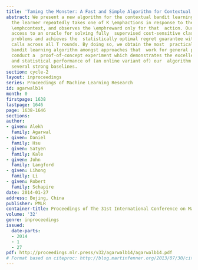 ```yaml
---
title: 'Taming the Monster: A Fast and Simple Algorithm for Contextual Bandits'
abstract: We present a new algorithm for the contextual bandit learning problem,  where
  the learner repeatedly takes one of K \emphactions in response to the  observed
  \emphcontext, and observes the \emphreward only for that  action. Our method assumes
  access to an oracle for solving fully  supervised cost-sensitive classification
  problems and achieves the  statistically optimal regret guarantee with only \otil(\sqrtKT)  oracle
  calls across all T rounds. By doing so, we obtain the most  practical contextual
  bandit learning algorithm amongst approaches that  work for general policy classes.  We
  conduct a  proof-of-concept experiment which demonstrates the excellent  computational
  and statistical performance of (an online variant of) our  algorithm relative to
  several strong baselines.
section: cycle-2
layout: inproceedings
series: Proceedings of Machine Learning Research
id: agarwalb14
month: 0
firstpage: 1638
lastpage: 1646
page: 1638-1646
sections: 
author:
- given: Alekh
  family: Agarwal
- given: Daniel
  family: Hsu
- given: Satyen
  family: Kale
- given: John
  family: Langford
- given: Lihong
  family: Li
- given: Robert
  family: Schapire
date: 2014-01-27
address: Bejing, China
publisher: PMLR
container-title: Proceedings of The 31st International Conference on Machine Learning
volume: '32'
genre: inproceedings
issued:
  date-parts:
  - 2014
  - 1
  - 27
pdf: http://proceedings.mlr.press/v32/agarwalb14/agarwalb14.pdf
# Format based on citeproc: http://blog.martinfenner.org/2013/07/30/citeproc-yaml-for-bibliographies/
---
```


